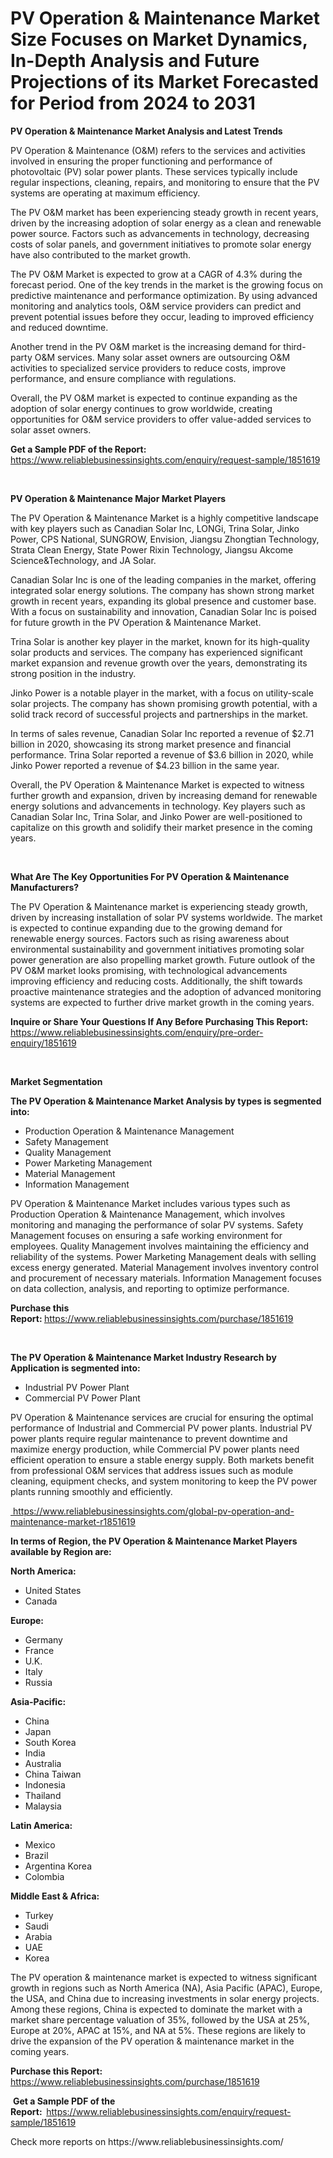 <p><h1>PV Operation & Maintenance Market Size Focuses on Market Dynamics, In-Depth Analysis and Future Projections of its Market Forecasted for Period from 2024 to 2031</h1></p><p><strong>PV Operation & Maintenance Market Analysis and Latest Trends</strong></p>
<p><p>PV Operation & Maintenance (O&M) refers to the services and activities involved in ensuring the proper functioning and performance of photovoltaic (PV) solar power plants. These services typically include regular inspections, cleaning, repairs, and monitoring to ensure that the PV systems are operating at maximum efficiency.</p><p>The PV O&M market has been experiencing steady growth in recent years, driven by the increasing adoption of solar energy as a clean and renewable power source. Factors such as advancements in technology, decreasing costs of solar panels, and government initiatives to promote solar energy have also contributed to the market growth.</p><p>The PV O&M Market is expected to grow at a CAGR of 4.3% during the forecast period. One of the key trends in the market is the growing focus on predictive maintenance and performance optimization. By using advanced monitoring and analytics tools, O&M service providers can predict and prevent potential issues before they occur, leading to improved efficiency and reduced downtime.</p><p>Another trend in the PV O&M market is the increasing demand for third-party O&M services. Many solar asset owners are outsourcing O&M activities to specialized service providers to reduce costs, improve performance, and ensure compliance with regulations.</p><p>Overall, the PV O&M market is expected to continue expanding as the adoption of solar energy continues to grow worldwide, creating opportunities for O&M service providers to offer value-added services to solar asset owners.</p></p>
<p><strong>Get a Sample PDF of the Report:&nbsp;</strong> <a href="https://www.reliablebusinessinsights.com/enquiry/request-sample/1851619">https://www.reliablebusinessinsights.com/enquiry/request-sample/1851619</a></p>
<p>&nbsp;</p>
<p><strong>PV Operation & Maintenance Major Market Players</strong></p>
<p><p>The PV Operation & Maintenance Market is a highly competitive landscape with key players such as Canadian Solar Inc, LONGi, Trina Solar, Jinko Power, CPS National, SUNGROW, Envision, Jiangsu Zhongtian Technology, Strata Clean Energy, State Power Rixin Technology, Jiangsu Akcome Science&Technology, and JA Solar.</p><p>Canadian Solar Inc is one of the leading companies in the market, offering integrated solar energy solutions. The company has shown strong market growth in recent years, expanding its global presence and customer base. With a focus on sustainability and innovation, Canadian Solar Inc is poised for future growth in the PV Operation & Maintenance Market.</p><p>Trina Solar is another key player in the market, known for its high-quality solar products and services. The company has experienced significant market expansion and revenue growth over the years, demonstrating its strong position in the industry.</p><p>Jinko Power is a notable player in the market, with a focus on utility-scale solar projects. The company has shown promising growth potential, with a solid track record of successful projects and partnerships in the market.</p><p>In terms of sales revenue, Canadian Solar Inc reported a revenue of $2.71 billion in 2020, showcasing its strong market presence and financial performance. Trina Solar reported a revenue of $3.6 billion in 2020, while Jinko Power reported a revenue of $4.23 billion in the same year.</p><p>Overall, the PV Operation & Maintenance Market is expected to witness further growth and expansion, driven by increasing demand for renewable energy solutions and advancements in technology. Key players such as Canadian Solar Inc, Trina Solar, and Jinko Power are well-positioned to capitalize on this growth and solidify their market presence in the coming years.</p></p>
<p>&nbsp;</p>
<p><strong>What Are The Key Opportunities For PV Operation & Maintenance Manufacturers?</strong></p>
<p><p>The PV Operation & Maintenance market is experiencing steady growth, driven by increasing installation of solar PV systems worldwide. The market is expected to continue expanding due to the growing demand for renewable energy sources. Factors such as rising awareness about environmental sustainability and government initiatives promoting solar power generation are also propelling market growth. Future outlook of the PV O&M market looks promising, with technological advancements improving efficiency and reducing costs. Additionally, the shift towards proactive maintenance strategies and the adoption of advanced monitoring systems are expected to further drive market growth in the coming years.</p></p>
<p><strong>Inquire or Share Your Questions If Any Before Purchasing This Report:</strong> <a href="https://www.reliablebusinessinsights.com/enquiry/pre-order-enquiry/1851619">https://www.reliablebusinessinsights.com/enquiry/pre-order-enquiry/1851619</a></p>
<p>&nbsp;</p>
<p><strong>Market Segmentation</strong></p>
<p><strong>The PV Operation & Maintenance Market Analysis by types is segmented into:</strong></p>
<p><ul><li>Production Operation & Maintenance Management</li><li>Safety Management</li><li>Quality Management</li><li>Power Marketing Management</li><li>Material Management</li><li>Information Management</li></ul></p>
<p><p>PV Operation & Maintenance Market includes various types such as Production Operation & Maintenance Management, which involves monitoring and managing the performance of solar PV systems. Safety Management focuses on ensuring a safe working environment for employees. Quality Management involves maintaining the efficiency and reliability of the systems. Power Marketing Management deals with selling excess energy generated. Material Management involves inventory control and procurement of necessary materials. Information Management focuses on data collection, analysis, and reporting to optimize performance.</p></p>
<p><strong>Purchase this Report:&nbsp;</strong><a href="https://www.reliablebusinessinsights.com/purchase/1851619">https://www.reliablebusinessinsights.com/purchase/1851619</a></p>
<p>&nbsp;</p>
<p><strong>The PV Operation & Maintenance Market Industry Research by Application is segmented into:</strong></p>
<p><ul><li>Industrial PV Power Plant</li><li>Commercial PV Power Plant</li></ul></p>
<p><p>PV Operation & Maintenance services are crucial for ensuring the optimal performance of Industrial and Commercial PV power plants. Industrial PV power plants require regular maintenance to prevent downtime and maximize energy production, while Commercial PV power plants need efficient operation to ensure a stable energy supply. Both markets benefit from professional O&M services that address issues such as module cleaning, equipment checks, and system monitoring to keep the PV power plants running smoothly and efficiently.</p></p>
<p><a href="https://www.reliablebusinessinsights.com/global-pv-operation-and-maintenance-market-r1851619">&nbsp;https://www.reliablebusinessinsights.com/global-pv-operation-and-maintenance-market-r1851619</a></p>
<p><strong>In terms of Region, the PV Operation & Maintenance Market Players available by Region are:</strong></p>
<p>
    <p> <strong> North America: </strong>
        <ul>
            <li>United States</li>
            <li>Canada</li>
        </ul>
        </p> 
    <p> <strong> Europe: </strong>
        <ul>
            <li>Germany</li>
            <li>France</li>
            <li>U.K.</li>
            <li>Italy</li>
            <li>Russia</li>
        </ul>
        </p> 
    <p> <strong> Asia-Pacific: </strong>
        <ul>
            <li>China</li>
            <li>Japan</li>
            <li>South Korea</li>
            <li>India</li>
            <li>Australia</li>
            <li>China Taiwan</li>
            <li>Indonesia</li>
            <li>Thailand</li>
            <li>Malaysia</li>
        </ul>
        </p> 
    <p> <strong> Latin America: </strong>
        <ul>
            <li>Mexico</li>
            <li>Brazil</li>
            <li>Argentina Korea</li>
            <li>Colombia</li>
        </ul>
        </p> 
    <p> <strong> Middle East & Africa: </strong>
        <ul>
            <li>Turkey</li>
            <li>Saudi</li>
            <li>Arabia</li>
            <li>UAE</li>
            <li>Korea</li>
        </ul>
    </p>
    </p>
<p><p>The PV operation & maintenance market is expected to witness significant growth in regions such as North America (NA), Asia Pacific (APAC), Europe, the USA, and China due to increasing investments in solar energy projects. Among these regions, China is expected to dominate the market with a market share percentage valuation of 35%, followed by the USA at 25%, Europe at 20%, APAC at 15%, and NA at 5%. These regions are likely to drive the expansion of the PV operation & maintenance market in the coming years.</p></p>
<p><strong>Purchase this Report: </strong><a href="https://www.reliablebusinessinsights.com/purchase/1851619">https://www.reliablebusinessinsights.com/purchase/1851619</a></p>
<p>&nbsp;<strong>Get a Sample PDF of the Report:&nbsp;&nbsp;</strong><a href="https://www.reliablebusinessinsights.com/enquiry/request-sample/1851619">https://www.reliablebusinessinsights.com/enquiry/request-sample/1851619</a></p>
<p><strong></strong></p>
<p>Check more reports on https://www.reliablebusinessinsights.com/</p>